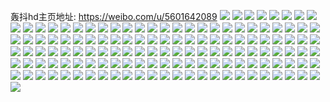 轰抖hd主页地址: https://weibo.com/u/5601642089 
![](https://wx4.sinaimg.cn/mw2000/00675UZXgy1h93mti7v29j30u012b7as.jpg) 
![](https://wx4.sinaimg.cn/mw2000/00675UZXgy1h93mtkjzyej30u0140k0z.jpg) 
![](https://wx4.sinaimg.cn/mw2000/00675UZXgy1h93mtj7sh1j30u013z7ae.jpg) 
![](https://wx4.sinaimg.cn/mw2000/00675UZXgy1h93mtissy1j30u013zaj9.jpg) 
![](https://wx4.sinaimg.cn/mw2000/00675UZXgy1h93mtk48ikj30u0140wmj.jpg) 
![](https://wx4.sinaimg.cn/mw2000/00675UZXgy1h93mtjowprj30u014011m.jpg) 
![](https://wx4.sinaimg.cn/mw2000/00675UZXgy1h8ujjegaudj30u016iwnp.jpg) 
![](https://wx4.sinaimg.cn/mw2000/00675UZXgy1h8jyrb4rh8j30u00u0dmc.jpg) 
![](https://wx4.sinaimg.cn/mw2000/00675UZXgy1h8jyr8n65sj30u0140tfi.jpg) 
![](https://wx4.sinaimg.cn/mw2000/00675UZXgy1h8jyranwe5j30u00u0ag1.jpg) 
![](https://wx4.sinaimg.cn/mw2000/00675UZXgy1h8jyr8827fj30u00u0tfh.jpg) 
![](https://wx4.sinaimg.cn/mw2000/00675UZXgy1h8jyr9tvx2j30u00u047d.jpg) 
![](https://wx4.sinaimg.cn/mw2000/00675UZXgy1h8jyrac0p3j30u00u0wmg.jpg) 
![](https://wx4.sinaimg.cn/mw2000/00675UZXgy1h82epmgsx2j31jk111k6d.jpg) 
![](https://wx4.sinaimg.cn/mw2000/00675UZXgy1h82eplr7lcj33402c0b2a.jpg) 
![](https://wx4.sinaimg.cn/mw2000/00675UZXgy1h82epqxnbzj33402c04qr.jpg) 
![](https://wx4.sinaimg.cn/mw2000/00675UZXgy1h7po4eeshpj30u018zthb.jpg) 
![](https://wx4.sinaimg.cn/mw2000/00675UZXgy1h7po4gjozcj30u0123gs0.jpg) 
![](https://wx4.sinaimg.cn/mw2000/00675UZXgy1h7hxf46okoj32c02c0h4h.jpg) 
![](https://wx4.sinaimg.cn/mw2000/00675UZXgy1h7hxf1vlp9j32c02c0h5k.jpg) 
![](https://wx4.sinaimg.cn/mw2000/00675UZXgy1h7hxf4yy37j31sc2dsttv.jpg) 
![](https://wx4.sinaimg.cn/mw2000/00675UZXgy1h7hxfcg863j31ox2d9u0x.jpg) 
![](https://wx4.sinaimg.cn/mw2000/00675UZXgy1h78j0i7zsej316o1kw4qp.jpg) 
![](https://wx4.sinaimg.cn/mw2000/00675UZXgy1h78j0pmnapj32c0340u0x.jpg) 
![](https://wx4.sinaimg.cn/mw2000/00675UZXgy1h78j0k0fmuj326h2wnqv5.jpg) 
![](https://wx4.sinaimg.cn/mw2000/00675UZXgy1h78j0mojssj32c0340hdu.jpg) 
![](https://wx4.sinaimg.cn/mw2000/00675UZXgy1h76da3qfevj30u014eq9s.jpg) 
![](https://wx4.sinaimg.cn/mw2000/00675UZXgy1h76da2ckygj30u01400xa.jpg) 
![](https://wx4.sinaimg.cn/mw2000/00675UZXgy1h76da31c05j30u0148gsx.jpg) 
![](https://wx4.sinaimg.cn/mw2000/00675UZXgy1h76da6upp3j30u0140n4p.jpg) 
![](https://wx4.sinaimg.cn/mw2000/00675UZXgy1h76da1ils9j30u0140jy2.jpg) 
![](https://wx4.sinaimg.cn/mw2000/00675UZXgy1h76da8i1lej30u01407b5.jpg) 
![](https://wx4.sinaimg.cn/mw2000/00675UZXgy1h76da4u6prj30u01527aw.jpg) 
![](https://wx4.sinaimg.cn/mw2000/00675UZXgy1h76da5oo9zj30u014btap.jpg) 
![](https://wx4.sinaimg.cn/mw2000/00675UZXgy1h6ffae18gkj32c0340npe.jpg) 
![](https://wx4.sinaimg.cn/mw2000/00675UZXgy1h6ffaf89lgj32c033zx37.jpg) 
![](https://wx4.sinaimg.cn/mw2000/00675UZXgy1h6ffah4n4cj32c0340x6p.jpg) 
![](https://wx4.sinaimg.cn/mw2000/00675UZXgy1h6ffaondm1j32c03407wi.jpg) 
![](https://wx4.sinaimg.cn/mw2000/00675UZXgy1h6ffaq158fj31sc2dskjl.jpg) 
![](https://wx4.sinaimg.cn/mw2000/00675UZXgy1h5w0cwpxo1j30u0140gt0.jpg) 
![](https://wx4.sinaimg.cn/mw2000/00675UZXgy1h58d60xw82j30u0191wk2.jpg) 
![](https://wx4.sinaimg.cn/mw2000/00675UZXgy1h58d61r17qj30u0191grb.jpg) 
![](https://wx4.sinaimg.cn/mw2000/00675UZXgy1h57md4zvcqj31sc2dse81.jpg) 
![](https://wx4.sinaimg.cn/mw2000/00675UZXgy1h57md697tjj32c0340kjl.jpg) 
![](https://wx4.sinaimg.cn/mw2000/00675UZXgy1h4x353mn7uj31kw16odws.jpg) 
![](https://wx4.sinaimg.cn/mw2000/00675UZXgy1h4x38f0elmj33402c0b2b.jpg) 
![](https://wx4.sinaimg.cn/mw2000/00675UZXgy1h4dr3o8z1fj32c0340b2a.jpg) 
![](https://wx4.sinaimg.cn/mw2000/00675UZXgy1h4dr3tz2epj32a831ne82.jpg) 
![](https://wx4.sinaimg.cn/mw2000/00675UZXgy1h4dr3s5ixyj32c03404qp.jpg) 
![](https://wx4.sinaimg.cn/mw2000/00675UZXgy1h4dr3pgm0bj32c0340b29.jpg) 
![](https://wx4.sinaimg.cn/mw2000/00675UZXgy1h4cjaelv9mj316o1kwwtw.jpg) 
![](https://wx4.sinaimg.cn/mw2000/00675UZXgy1h4cjafkyfxj316o1kwx5f.jpg) 
![](https://wx4.sinaimg.cn/mw2000/00675UZXgy1h4cjdpfzi0j33402by7wh.jpg) 
![](https://wx4.sinaimg.cn/mw2000/00675UZXgy1h426pongt3j32c03404qq.jpg) 
![](https://wx4.sinaimg.cn/mw2000/00675UZXgy1h426pmvfoaj32c0340x6p.jpg) 
![](https://wx4.sinaimg.cn/mw2000/00675UZXgy1h3upsvkhiqj31kw16oqe5.jpg) 
![](https://wx4.sinaimg.cn/mw2000/00675UZXgy1h3upttr5eej33402c0hdu.jpg) 
![](https://wx4.sinaimg.cn/mw2000/00675UZXgy1h3uptvzw8lj33402c0e81.jpg) 
![](https://wx4.sinaimg.cn/mw2000/00675UZXgy1h3upstyag9j31sc2ds7wi.jpg) 
![](https://wx4.sinaimg.cn/mw2000/00675UZXgy1h3uptff5ihj31sc2dsx6p.jpg) 
![](https://wx4.sinaimg.cn/mw2000/00675UZXgy1h3upt56ud1j31sc2dsb2a.jpg) 
![](https://wx4.sinaimg.cn/mw2000/00675UZXgy1h3upsutustj33402c01c6.jpg) 
![](https://wx4.sinaimg.cn/mw2000/00675UZXgy1h3uptyel16j33402c0qv5.jpg) 
![](https://wx4.sinaimg.cn/mw2000/00675UZXgy1h3upth1s30j32c03401kx.jpg) 
![](https://wx4.sinaimg.cn/mw2000/00675UZXgy1h3gay5e440j32c0340kjn.jpg) 
![](https://wx4.sinaimg.cn/mw2000/00675UZXgy1h3gat67qfij32c0340hdv.jpg) 
![](https://wx4.sinaimg.cn/mw2000/00675UZXgy1h3gaqpk89dj32c0340qv7.jpg) 
![](https://wx4.sinaimg.cn/mw2000/00675UZXgy1h3gay9k8ipj32c0340qv6.jpg) 
![](https://wx4.sinaimg.cn/mw2000/00675UZXgy1h3gayiadgoj31hc2msqv5.jpg) 
![](https://wx4.sinaimg.cn/mw2000/00675UZXgy1h3gaympcyqj321k2q3u0y.jpg) 
![](https://wx4.sinaimg.cn/mw2000/00675UZXgy1h3gaynrxgxj32c0340qv5.jpg) 
![](https://wx4.sinaimg.cn/mw2000/00675UZXgy1h3gaxutfwfj30sg35se81.jpg) 
![](https://wx4.sinaimg.cn/mw2000/00675UZXgy1h3gaz07s5ej32c0340x6s.jpg) 
![](https://wx4.sinaimg.cn/mw2000/00675UZXgy1h3gazdi2wfj30sg2yob2a.jpg) 
![](https://wx4.sinaimg.cn/mw2000/00675UZXgy1h3gazqmt11j30sg1s04qp.jpg) 
![](https://wx4.sinaimg.cn/mw2000/00675UZXgy1h3gb04wpb2j30sg35sx6p.jpg) 
![](https://wx4.sinaimg.cn/mw2000/00675UZXgy1h3f5fdnrtwj30u0140100.jpg) 
![](https://wx4.sinaimg.cn/mw2000/00675UZXgy1h3f5fd6i0mj30u013zwrd.jpg) 
![](https://wx4.sinaimg.cn/mw2000/00675UZXgy1h3f5f9rlkjj30u0140jyf.jpg) 
![](https://wx4.sinaimg.cn/mw2000/00675UZXgy1h3f5faerk5j30u0140gxw.jpg) 
![](https://wx4.sinaimg.cn/mw2000/00675UZXgy1h3f5fatdmdj30u0140agr.jpg) 
![](https://wx4.sinaimg.cn/mw2000/00675UZXgy1h3f5fcq6uxj30u014013w.jpg) 
![](https://wx4.sinaimg.cn/mw2000/00675UZXgy1h3f5hnbe6oj31400u0gu6.jpg) 
![](https://wx4.sinaimg.cn/mw2000/00675UZXgy1h3f5fc7eylj30ku1120zv.jpg) 
![](https://wx4.sinaimg.cn/mw2000/00675UZXgy1h3f5fg7mrzj30u0140thk.jpg) 
![](https://wx4.sinaimg.cn/mw2000/00675UZXgy1h3e0cxykbbj30wi0pg78i.jpg) 
![](https://wx4.sinaimg.cn/mw2000/00675UZXgy1h3e0cxi8jmj30u01sytdk.jpg) 
![](https://wx4.sinaimg.cn/mw2000/00675UZXgy1h3dcyj9v55j30sg2p6x33.jpg) 
![](https://wx4.sinaimg.cn/mw2000/00675UZXgy1h3dcyh2m76j30u013zk16.jpg) 
![](https://wx4.sinaimg.cn/mw2000/00675UZXgy1h3dcyhyyl6j30sg2q5hbl.jpg) 
![](https://wx4.sinaimg.cn/mw2000/00675UZXgy1h3dcyhc9q0j30u0140wko.jpg) 
![](https://wx4.sinaimg.cn/mw2000/00675UZXgy1h3dcyjpm5cj30u0140dmk.jpg) 
![](https://wx4.sinaimg.cn/mw2000/00675UZXgy1h3dcylf2iaj30u0140jxx.jpg) 
![](https://wx4.sinaimg.cn/mw2000/00675UZXgy1h2va3bs4xcj30u0140jyc.jpg) 
![](https://wx4.sinaimg.cn/mw2000/00675UZXgy1h2va3cl76ij30u01407a2.jpg) 
![](https://wx4.sinaimg.cn/mw2000/00675UZXgy1h2va3d10fdj30u0140jz6.jpg) 
![](https://wx4.sinaimg.cn/mw2000/00675UZXgy1h2va3efexxj30u0140n51.jpg) 
![](https://wx4.sinaimg.cn/mw2000/00675UZXgy1h2va3f8892j30u0140agf.jpg) 
![](https://wx4.sinaimg.cn/mw2000/00675UZXgy1h2va3gjbscj30u0140n40.jpg) 
![](https://wx4.sinaimg.cn/mw2000/00675UZXgy1h2va3h9vpyj31400u0n2i.jpg) 
![](https://wx4.sinaimg.cn/mw2000/00675UZXgy1h2va3b8b8bj30u0140jxd.jpg) 
![](https://wx4.sinaimg.cn/mw2000/00675UZXgy1h2va3hpcf3j30u014010n.jpg) 
![](https://wx4.sinaimg.cn/mw2000/00675UZXgy1h178qs10d4j32c03407wh.jpg) 
![](https://wx4.sinaimg.cn/mw2000/00675UZXgy1h0qqdr3tatj32c03407wi.jpg) 
![](https://wx4.sinaimg.cn/mw2000/00675UZXgy1h0qqdumg97j32c03407wh.jpg) 
![](https://wx4.sinaimg.cn/mw2000/00675UZXgy1h0qqdy2f68j31te2f7hcc.jpg) 
![](https://wx4.sinaimg.cn/mw2000/00675UZXgy1h0qqdmooixj32c03407wh.jpg) 
![](https://wx4.sinaimg.cn/mw2000/00675UZXgy1h0efgvsmgvj30u00u0432.jpg) 
![](https://wx4.sinaimg.cn/mw2000/00675UZXgy1h0efgvbnoqj30u00u0446.jpg) 
![](https://wx4.sinaimg.cn/mw2000/00675UZXgy1h0efgwa2goj30u00u0go0.jpg) 
![](https://wx4.sinaimg.cn/mw2000/00675UZXgy1h0cqh3qzhoj31400u07i8.jpg) 
![](https://wx4.sinaimg.cn/mw2000/00675UZXgy1h0cqh4bjn4j30u0140qfi.jpg) 
![](https://wx4.sinaimg.cn/mw2000/00675UZXgy1h0cqh31w81j31400u0dtu.jpg) 
![](https://wx4.sinaimg.cn/mw2000/00675UZXgy1h0cqh5ibymj30u0140wnr.jpg) 
![](https://wx4.sinaimg.cn/mw2000/00675UZXgy1h0cqh5y9ayj30u01400x3.jpg) 
![](https://wx4.sinaimg.cn/mw2000/00675UZXgy1h0cqh6jnu1j30u0140k0u.jpg) 
![](https://wx4.sinaimg.cn/mw2000/00675UZXgy1gzx3b7sfnvj30wi05j74x.jpg) 
![](https://wx4.sinaimg.cn/mw2000/00675UZXgy1gzx3b7abnvj30wi051t9h.jpg) 
![](https://wx4.sinaimg.cn/mw2000/00675UZXgy1gztm06v195j32c02c0hdv.jpg) 
![](https://wx4.sinaimg.cn/mw2000/00675UZXgy1gztlzxs2o9j32c02c0hdt.jpg) 
![](https://wx4.sinaimg.cn/mw2000/00675UZXgy1gztm00knlmj32c02c0hdv.jpg) 
![](https://wx4.sinaimg.cn/mw2000/00675UZXgy1gztm0c6onnj32c02c0kjl.jpg) 
![](https://wx4.sinaimg.cn/mw2000/00675UZXgy1gztm0fc89lj32c02c0e81.jpg) 
![](https://wx4.sinaimg.cn/mw2000/00675UZXgy1gztm0duwkqj32c02c0npd.jpg) 
![](https://wx4.sinaimg.cn/mw2000/00675UZXgy1gztm03pizlj32c02c04qr.jpg) 
![](https://wx4.sinaimg.cn/mw2000/00675UZXgy1gztlzwn14yj32c02c07wi.jpg) 
![](https://wx4.sinaimg.cn/mw2000/00675UZXgy1gztm0acon8j32c02c0qv6.jpg) 
![](https://wx4.sinaimg.cn/mw2000/00675UZXgy1gyttbi67ukj32ps1j0kjl.jpg) 
![](https://wx4.sinaimg.cn/mw2000/00675UZXgy1gy5dj9n3evj32c03407wi.jpg) 
![](https://wx4.sinaimg.cn/mw2000/00675UZXgy1gy5djfg5o0j32c0340hdu.jpg) 
![](https://wx4.sinaimg.cn/mw2000/00675UZXgy1gy5di2ni0rj32c03407wi.jpg) 
![](https://wx4.sinaimg.cn/mw2000/00675UZXgy1gxq0awpjdmj32yo1o0u0x.jpg) 
![](https://wx4.sinaimg.cn/mw2000/00675UZXgy1gxq0bc1tu3j32yo1o01kx.jpg) 
![](https://wx4.sinaimg.cn/mw2000/00675UZXgy1gxq0b0fdpej32yo1o0npd.jpg) 
